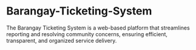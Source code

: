 # Barangay-Ticketing-System
The Barangay Ticketing System is a web-based platform that streamlines reporting and resolving community concerns, ensuring efficient, transparent, and organized service delivery.
